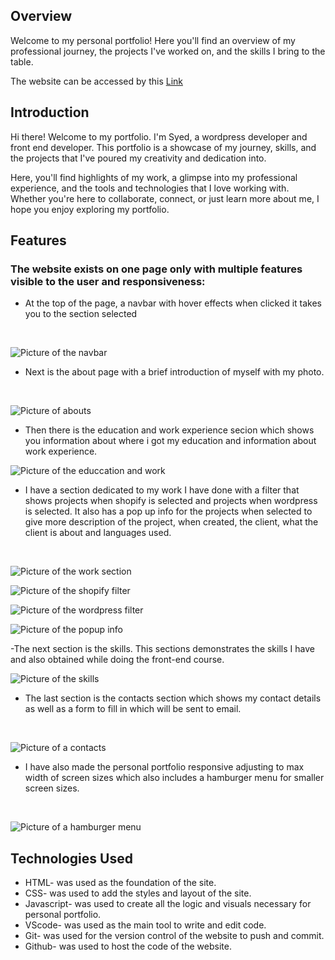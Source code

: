 ## Overview

<p>Welcome to my personal portfolio! Here you'll find an overview of my professional journey, the projects I've worked on, and the skills I bring to the table.</p>

The website can be accessed by this [Link](https://syedkazmidev.github.io/Personal-Portfolio/)

## Introduction

<p>
Hi there! Welcome to my portfolio. I'm Syed, a wordpress developer and front end developer. This portfolio is a showcase of my journey, skills, and the projects that I've poured my creativity and dedication into.

Here, you'll find highlights of my work, a glimpse into my professional experience, and the tools and technologies that I love working with. Whether you're here to collaborate, connect, or just learn more about me, I hope you enjoy exploring my portfolio.
</p>

## Features

<h3>The website exists on one page only with multiple features visible to the user and responsiveness:</h3>

- At the top of the page, a navbar with hover effects when clicked it takes you to the section selected
<br>

![Picture of the navbar](assets/img/readme/navbar.png)

- Next is the about page with a brief introduction of myself with my photo.
<br>

![Picture of abouts](assets/img/readme/abouts.png)

- Then there is the education and work experience secion which shows you information about where i got my education and information about work experience.<br>

![Picture of the educcation and work](assets/img/readme/experience-education.png)

- I have a section dedicated to my work I have done with a filter that shows projects when shopify is selected and projects when wordpress is selected. It also has a pop up info for the projects when selected to give more description of the project, when created, the client, what the client is about and languages used.
<br>

![Picture of the work section](assets/img/readme/work.png)

![Picture of the shopify filter](assets/img/readme/shopify-filter.png)

![Picture of the wordpress filter](assets/img/readme/wordress-filter.png)

![Picture of the popup info](assets/img/readme/work-popups.png)

-The next section is the skills. This sections demonstrates the skills I have and also obtained while doing the front-end course.
<br>

![Picture of the skills](assets/img/readme/skills.png)

- The last section is the contacts section which shows my contact details as well as a form to fill in which will be sent to email.
<br>

![Picture of a contacts](assets/img/readme/contacts.png)

- I have also made the personal portfolio responsive adjusting to max width of screen sizes which also includes a hamburger menu for smaller screen sizes.
<br>

![Picture of a hamburger menu](assets/img/readme/hamburger-menu.png)

## Technologies Used

- HTML- was used as the foundation of the site.
- CSS- was used to add the styles and layout of the site.
- Javascript- was used to create all the logic and visuals necessary for personal portfolio.
- VScode- was used as the main tool to write and edit code.
- Git- was used for the version control of the website to push and commit.
- Github- was used to host the code of the website.




